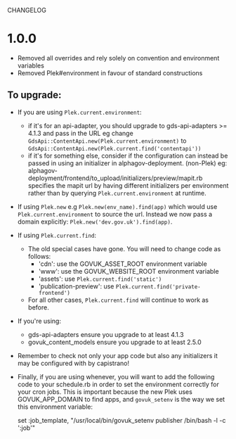 CHANGELOG
# 1.0.0

  * Removed all overrides and rely solely on convention and environment variables
  * Removed Plek#environment in favour of standard constructions

## To upgrade:

  * If you are using `Plek.current.environment`:
    * if it's for an api-adapter, you should upgrade to gds-api-adapters >= 4.1.3
      and pass in the URL eg change `GdsApi::ContentApi.new(Plek.current.environment)` to
      `GdsApi::ContentApi.new(Plek.current.find('contentapi'))`
    * if it's for something else, consider if the configuration can instead be passed
      in using an initializer in alphagov-deployment. (non-Plek) eg:
      alphagov-deployment/frontend/to_upload/initializers/preview/mapit.rb
      specifies the mapit url by having different initializers per environment
      rather than by querying `Plek.current.environment` at runtime.
  * If using `Plek.new` e.g `Plek.new(env_name).find(app)` which would use `Plek.current.environment` to source the url. Instead we now pass a domain explicitly: `Plek.new('dev.gov.uk').find(app)`.
  * If using `Plek.current.find`:
    * The old special cases have gone. You will need to change code as follows:
      * 'cdn': use the GOVUK_ASSET_ROOT environment variable
      * 'www': use the GOVUK_WEBSITE_ROOT environment variable
      * 'assets': use `Plek.current.find('static')`
      * 'publication-preview': use `Plek.current.find('private-frontend')`
    * For all other cases, `Plek.current.find` will continue to work as before.

  * If you're using:
    *   gds-api-adapters ensure you upgrade to at least 4.1.3
    *   govuk_content_models ensure you upgrade to at least 2.5.0
  * Remember to check not only your app code but also any initializers it may be configured with by capistrano!
  * Finally, if you are using whenever, you will want to add the following code to your schedule.rb in order to set the environment correctly for your cron jobs. This is important because the new Plek uses GOVUK_APP_DOMAIN to find apps, and `govuk_setenv` is the way we set this environment variable:

    set :job_template, "/usr/local/bin/govuk_setenv publisher /bin/bash -l -c ':job'"


